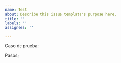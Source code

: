 ```yaml
---
name: Test
about: Describe this issue template's purpose here.
title: ''
labels: ''
assignees: ''

---
```


Caso de prueba:

Pasos;
